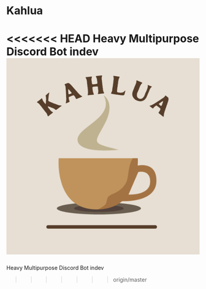 # Kahlua
<<<<<<< HEAD
Heavy Multipurpose Discord Bot indev
![alt text](https://github.com/Joy6000/Kahlua/blob/master/Kahlua.png?raw=true)
=======
Heavy Multipurpose Discord Bot indev
>>>>>>> origin/master
